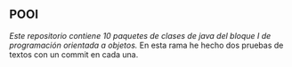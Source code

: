 ## POOI
*Este repositorio contiene 10 paquetes de clases de java del bloque I de programación orientada a objetos.*
En esta rama he hecho dos pruebas de textos con un commit en cada una.


